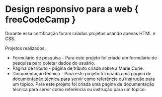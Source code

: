 # Design responsivo para a web { freeCodeCamp }
 
Durante essa certificação foram criados projetos usando apenas HTML e CSS.

Projetos realizados:
- Formulário de pesquisa - Para este projeto foi criado um formulário de pesquisa para coletar dados do usuário.
- Página de tributo - página de tributo criada sobre a Marie Curie.
- Documentação técnica - Para este projeto foi criada uma página de documentação técnica para servir como referência ou instrução para um tópico.
Para este projeto foi criada uma página de documentação técnica para servir como referência ou instrução para um tópico.